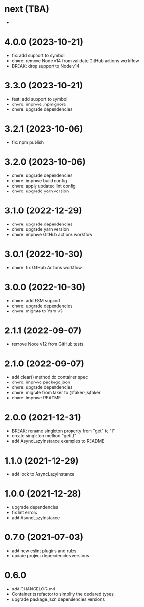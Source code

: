 # next (TBA)

*


# 4.0.0 (2023-10-21)

* fix: add support to symbol
* chore: remove Node v14 from validate GitHub actions workflow 
* BREAK: drop support to Node v14


# 3.3.0 (2023-10-21)

* feat: add support to symbol
* chore: improve .npmignore
* chore: upgrade dependencies


# 3.2.1 (2023-10-06)

* fix: npm publish


# 3.2.0 (2023-10-06)

* chore: upgrade dependencies
* chore: improve build config
* chore: apply updated lint config
* chore: upgrade yarn version


# 3.1.0 (2022-12-29)

* chore: upgrade dependencies
* chore: upgrade yarn version
* chore: improve GitHub actions workflow


# 3.0.1 (2022-10-30)

* chore: fix GitHub Actions workflow


# 3.0.0 (2022-10-30)

* chore: add ESM support
* chore: upgrade dependencies
* chore: migrate to Yarn v3


# 2.1.1 (2022-09-07)

* remove Node v12 from GitHub tests


# 2.1.0 (2022-09-07)

* add clear() method do container spec
* chore: improve package.json
* chore: upgrade dependencies
* chore: migrate from faker to @faker-js/faker
* chore: improve README


# 2.0.0 (2021-12-31)

* BREAK: rename singleton property from "get" to "I"
* create singleton method "getI()"
* add AsyncLazyInstance examples to README


# 1.1.0 (2021-12-29)

* add lock to AsyncLazyInstance


# 1.0.0 (2021-12-28)

* upgrade dependencies
* fix lint errors
* add AsyncLazyInstance


# 0.7.0 (2021-07-03)
 
* add new eslint plugins and rules
* update project dependencies versions


# 0.6.0

* add CHANGELOG.md
* Container.ts refactor to simplify the declared types
* upgrade package.json dependencies versions
